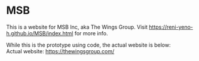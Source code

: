 # MSB
This is a website for MSB Inc, aka The Wings Group.
Visit https://reni-yeno-h.github.io/MSB/index.html for more info.

While this is the prototype using code, the actual website is below:
<br>
Actual website: https://thewingsgroup.com/
